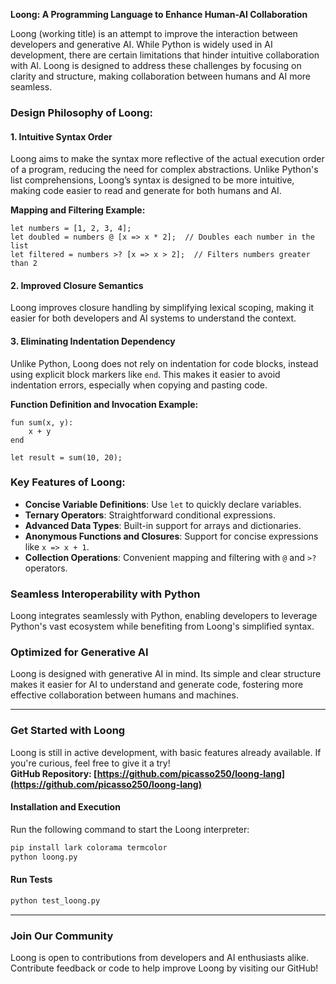 **Loong: A Programming Language to Enhance Human-AI Collaboration**

Loong (working title) is an attempt to improve the interaction between developers and generative AI. While Python is widely used in AI development, there are certain limitations that hinder intuitive collaboration with AI. Loong is designed to address these challenges by focusing on clarity and structure, making collaboration between humans and AI more seamless.

### **Design Philosophy of Loong:**

#### 1. **Intuitive Syntax Order**
Loong aims to make the syntax more reflective of the actual execution order of a program, reducing the need for complex abstractions. Unlike Python's list comprehensions, Loong’s syntax is designed to be more intuitive, making code easier to read and generate for both humans and AI.

**Mapping and Filtering Example:**
```loong
let numbers = [1, 2, 3, 4];
let doubled = numbers @ [x => x * 2];  // Doubles each number in the list
let filtered = numbers >? [x => x > 2];  // Filters numbers greater than 2
```

#### 2. **Improved Closure Semantics**
Loong improves closure handling by simplifying lexical scoping, making it easier for both developers and AI systems to understand the context.

#### 3. **Eliminating Indentation Dependency**
Unlike Python, Loong does not rely on indentation for code blocks, instead using explicit block markers like `end`. This makes it easier to avoid indentation errors, especially when copying and pasting code.

**Function Definition and Invocation Example:**
```loong
fun sum(x, y):
    x + y
end

let result = sum(10, 20);
```

### **Key Features of Loong:**
- **Concise Variable Definitions**: Use `let` to quickly declare variables.  
- **Ternary Operators**: Straightforward conditional expressions.  
- **Advanced Data Types**: Built-in support for arrays and dictionaries.  
- **Anonymous Functions and Closures**: Support for concise expressions like `x => x + 1`.  
- **Collection Operations**: Convenient mapping and filtering with `@` and `>?` operators.

### **Seamless Interoperability with Python**
Loong integrates seamlessly with Python, enabling developers to leverage Python's vast ecosystem while benefiting from Loong's simplified syntax.

### **Optimized for Generative AI**
Loong is designed with generative AI in mind. Its simple and clear structure makes it easier for AI to understand and generate code, fostering more effective collaboration between humans and machines.

---

### **Get Started with Loong**
Loong is still in active development, with basic features already available. If you're curious, feel free to give it a try!  
**GitHub Repository: [https://github.com/picasso250/loong-lang](https://github.com/picasso250/loong-lang)**

#### **Installation and Execution**

Run the following command to start the Loong interpreter:

```bash
pip install lark colorama termcolor
python loong.py
```

#### **Run Tests**
```bash
python test_loong.py
```

---

### **Join Our Community**
Loong is open to contributions from developers and AI enthusiasts alike. Contribute feedback or code to help improve Loong by visiting our GitHub!
